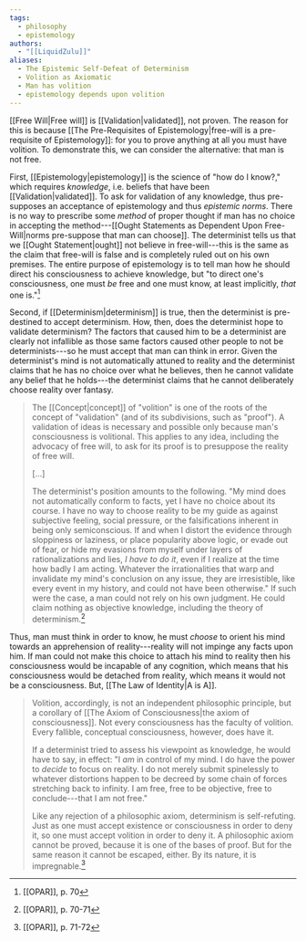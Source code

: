 ```yaml
---
tags:
  - philosophy
  - epistemology
authors:
  - "[[LiquidZulu]]"
aliases:
  - The Epistemic Self-Defeat of Determinism
  - Volition as Axiomatic
  - Man has volition
  - epistemology depends upon volition
---
```

[[Free Will|Free will]] is [[Validation|validated]], not proven. The reason for this is because [[The Pre-Requisites of Epistemology|free-will is a pre-requisite of Epistemology]]: for you to prove anything at all you must have volition. To demonstrate this, we can consider the alternative: that man is not free.

First, [[Epistemology|epistemology]] is the science of "how do I know?," which requires *knowledge*, i.e. beliefs that have been [[Validation|validated]]. To ask for validation of any knowledge, thus pre-supposes an acceptance of epistemology and thus *epistemic norms*. There is no way to prescribe some *method* of proper thought if man has no choice in accepting the method---[[Ought Statements as Dependent Upon Free-Will|norms pre-suppose that man can choose]]. The determinist tells us that we [[Ought Statement|ought]] not believe in free-will---this is the same as the claim that free-will is false and is completely ruled out on his own premises. The entire purpose of epistemology is to tell man how he should direct his consciousness to achieve knowledge, but "to direct one's consciousness, one must *be* free and one must know, at least implicitly, *that* one is."[^1]

Second, if [[Determinism|determinism]] is true, then the determinist is pre-destined to accept determinism. How, then, does the determinist hope to validate determinism? The factors that caused him to be a determinist are clearly not infallible as those same factors caused other people to not be determinists---so he must accept that man can think in error. Given the determinist's mind is not automatically attuned to reality and the determinist claims that he has no choice over what he believes, then he cannot validate any belief that he holds---the determinist claims that he cannot deliberately choose reality over fantasy.

>The [[Concept|concept]] of "volition" is one of the roots of the concept of "validation" (and of its subdivisions, such as "proof"). A validation of ideas is necessary and possible only because man's consciousness is volitional. This applies to any idea, including the advocacy of free will, to ask for its proof is to presuppose the reality of free will.
>
>\[...]
>
>The determinist's position amounts to the following. "My mind does not automatically conform to facts, yet I have no choice about its course. I have no way to choose reality to be my guide as against subjective feeling, social pressure, or the falsifications inherent in being only semiconscious. If and when I distort the evidence through sloppiness or laziness, or place popularity above logic, or evade out of fear, or hide my evasions from myself under layers of rationalizations and lies, *I have to do it*, even if I realize at the time how badly I am acting. Whatever the irrationalities that warp and invalidate my mind's conclusion on any issue, they are irresistible, like every event in my history, and could not have been otherwise." If such were the case, a man could not rely on his own judgment. He could claim nothing as objective knowledge, including the theory of determinism.[^2]

Thus, man must think in order to know, he must *choose* to orient his mind towards an apprehension of reality---reality will not impinge any facts upon him. If man could not make this choice to attach his mind to reality then his consciousness would be incapable of any cognition, which means that his consciousness would be detached from reality, which means it would not be a consciousness. But, [[The Law of Identity|A is A]].

>Volition, accordingly, is not an independent philosophic principle, but a corollary of [[The Axiom of Consciousness|the axiom of consciousness]]. Not every consciousness has the faculty of volition. Every fallible, conceptual consciousness, however, does have it.
>
>If a determinist tried to assess his viewpoint as knowledge, he would have to say, in effect: "I *am* in control of my mind. I do have the power to *decide* to focus on reality. I do not merely submit spinelessly to whatever distortions happen to be decreed by some chain of forces stretching back to infinity. I am free, free to be objective, free to conclude---that I am not free."
>
>Like any rejection of a philosophic axiom, determinism is self-refuting. Just as one must accept existence or consciousness in order to deny it, so one must accept volition in order to deny it. A philosophic axiom cannot be proved, because it is one of the bases of proof. But for the same reason it cannot be escaped, either. By its nature, it is impregnable.[^3]

[^1]: [[OPAR]], p. 70
[^2]: [[OPAR]], p. 70-71
[^3]: [[OPAR]], p. 71-72